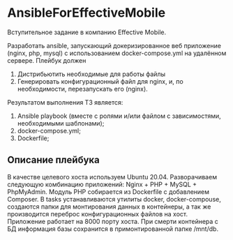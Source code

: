 # AnsibleForEffectiveMobile
Вступительное задание в компанию Effective Mobile.

Разработать ansible, запускающий докеризированное веб приложение (nginx, php, mysql) с использованием docker-compose.yml на удалённом сервере.
Плейбук должен
1. Дистрибьютить необходимые для работы файлы
2. Генерировать конфигурационный файл для nginx, и, по необходимости,
перезапускать его (nginx).

Результатом выполнения ТЗ является:
1. Ansible playbook (вместе с ролями и/или файлом с зависимостями, необходимыми
шаблонами);
2. docker-compose.yml;
3. Dockerfile;

## Описание плейбука
В качестве целевого хоста используем Ubuntu 20.04. Разворачиваем следующую комбинацию приложений: Nginx + PHP + MySQL + PhpMyAdmin. Модуль PHP собирается из Dockerfile с добавлением Composer.
В tasks устанавливаются утилиты docker, docker-compouse, создаются папки для монтирования данных в контейнеры, а так же  производится переброс конфигурационных файлов на хост. 
Приложение работает на 8000 порту хоста. При смерти контейнера с БД информация базы сохранится в примонтированной папке /mnt/db.
